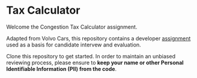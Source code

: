 # Tax Calculator

Welcome the Congestion Tax Calculator assignment.

Adapted from Volvo Cars, this repository contains a developer [assignment](ASSIGNMENT.md) used as a basis for candidate intervew and evaluation.

Clone this repository to get started. In order to maintain an unbiased reviewing process, please ensure to **keep your name or other Personal Identifiable Information (PII) from the code**.